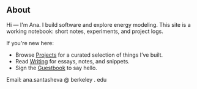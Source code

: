 ## About

Hi — I'm Ana. I build software and explore energy modeling. This site is a working notebook: short notes, experiments, and project logs.

If you're new here:

- Browse [Projects](/projects/) for a curated selection of things I’ve built.
- Read [Writing](/writing/) for essays, notes, and snippets.
- Sign the [Guestbook](/guestbook/) to say hello.

Email:  ana.santasheva @ berkeley . edu

